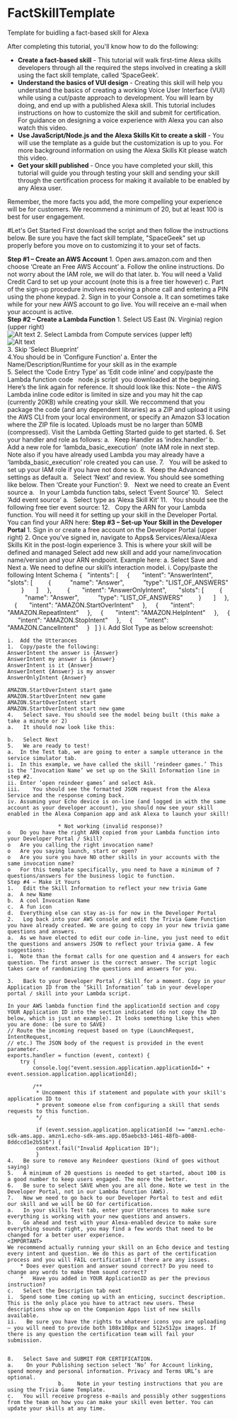 # FactSkillTemplate
Template for buidling a fact-based skill for Alexa

After completing this tutorial, you'll know how to do the following:

*	<b>Create a fact-based skill</b> - This tutorial will walk first-time Alexa skills developers through all the required the steps involved in creating a skill using the fact skill template, called ‘SpaceGeek’. 
*	<b>Understand the basics of VUI design</b> - Creating this skill will help you understand the basics of creating a working Voice User Interface (VUI) while using a cut/paste approach to development. You will learn by doing, and end up with a published Alexa skill. This tutorial includes instructions on how to customize the skill and submit for certification. For guidance on designing a voice experience with Alexa you can also watch this video.
*	<b>Use JavaScript/Node.js and the Alexa Skills Kit to create a skill</b> - You will use the template as a guide but the customization is up to you. For more background information on using the Alexa Skills Kit please watch this video. 
*	<b> Get your skill published </b>- Once you have completed your skill, this tutorial will guide you through testing your skill and sending your skill through the certification process for making it available to be enabled by any Alexa user.


Remember, the more facts you add, the more compelling your experience will be for customers. We recommend a minimum of 20, but at least 100 is best for user engagement.


#Let's Get Started
First download the script and then follow the instructions below. Be sure you have the fact skill template, "SpaceGeek" set up properly before you move on to customizing it to your set of facts. 
</br>

<b>Step #1 – Create an AWS Account</b>
	1.	Open aws.amazon.com and then choose ‘Create an Free AWS Account’ 
		a.	Follow the online instructions. Do not worry about the IAM role, we will do that later.
		b.	You will need a Valid Credit Card to set up your account (note this is a free tier however)
		c.	Part of the sign-up procedure involves receiving a phone call and entering a PIN using the phone keypad.
	2.	Sign in to your Console 
		a.	It can sometimes take while for your new AWS account to go live. You will receive an e-mail when your account is active.
	</br>
<b>Step #2 – Create a Lambda Function</b>
	1. Select US East (N. Virginia) region (upper right)</br>
	![Alt text](/path/to/selectRegion.jpg)
	2. Select Lambda from Compute services (upper left) <br>
	![Alt text](/path/to/selectRegion.jpg)<br>
	3. Skip ‘Select Blueprint’<br>
	4.You should be in ‘Configure Function’
		a. Enter the Name/Description/Runtime for your skill as in the example  
	5. Select the ‘Code Entry Type’ as ‘Edit code inline’ and copy/paste the Lambda function code   node.js script  you downloaded at the beginning. Here’s the link again for reference. It should look like this:
	Note – the AWS Lambda inline code editor is limited in size and you may hit the cap (currently 20KB) while creating your skill. We reccommend that you package the code (and any dependent libraries) as a ZIP and upload it using the AWS CLI from your local environment, or specify an Amazon S3 location where the ZIP file is located. Uploads must be no larger than 50MB (compressed). Visit the Lambda Getting Started guide to get started.
	6. Set your handler and role as follows:
		a.   Keep Handler as ‘index.handler’
		b.   Add a new role for ‘lambda_basic_execution’  (note IAM role in next step. Note also if you have already used Lambda you may already have a ‘lambda_basic_execution’ role created you can use.
	7.   You will be asked to set up your IAM role if you have not done so.
	8.   Keep the Advanced settings as default
		a.   Select ‘Next’ and review. You should see something like below. Then ‘Create your Function’:
	9.   Next we need to create an Event source
		a.   In your Lambda function tabs, select ‘Event Source’
	10.   Select ‘Add event source’
		a.   Select type as ‘Alexa Skill Kit’
	11.   You should see the following free tier event source:
	12.   Copy the ARN for your Lambda function. You will need it for setting up your skill in the Developer Portal. You can find your ARN here:
	<b>Step #3 – Set-up Your Skill in the Developer Portal</b>
	1.	Sign in or create a free account on the Developer Portal (upper right)
	2.	Once you’ve signed in, navigate to Apps& Services/Alexa/Alexa Skills Kit in the post-login experience
	3. This is where your skill will be defined and managed
	Select add new skill and add your name/invocation name/version and your ARN endpoint. Example here:
	a.	Select Save and Next
	a.	We need to define our skill’s interaction model. 
	i.	Copy/paste the following Intent Schema
	{
	  "intents": [
	    {
	      "intent": "AnswerIntent",
	      "slots": [
	        {
	          "name": "Answer",
	          "type": "LIST_OF_ANSWERS"
	        }
	      ]
	    },
	        {
	      "intent": "AnswerOnlyIntent",
	      "slots": [
	        {
	          "name": "Answer",
	          "type": "LIST_OF_ANSWERS"
	        }
	      ]
	    },
	    {
	      "intent": "AMAZON.StartOverIntent"
	    },
	    {
	      "intent": "AMAZON.RepeatIntent"
	    },
	    {
	      "intent": "AMAZON.HelpIntent"
	    },
	    {
	      "intent": "AMAZON.StopIntent"
	    },
	    {
	      "intent": "AMAZON.CancelIntent"
	    }
	  ]
	}
	i.	Add Slot Type as below screenshot:

	i.	Add the Utterances 
	1.	Copy/paste the following:
	AnswerIntent the answer is {Answer}
	AnswerIntent my answer is {Answer}
	AnswerIntent is it {Answer}
	AnswerIntent {Answer} is my answer
	AnswerOnlyIntent {Answer}
	 
	AMAZON.StartOverIntent start game
	AMAZON.StartOverIntent new game
	AMAZON.StartOverIntent start
	AMAZON.StartOverIntent start new game
	4.   Select save. You should see the model being built (this make a take a minute or 2)
	a.   It should now look like this:

	b.   Select Next
	5.   We are ready to test!
	a.	In the Test tab, we are going to enter a sample utterance in the service simulator tab. 
	i.	In this example, we have called the skill ‘reindeer games.’ This is the ‘Invocation Name’ we set up on the Skill Information line in step #2.
	ii.	Enter ‘open reindeer games’ and select Ask.
	iii.	You should see the formatted JSON request from the Alexa Service and the response coming back.
	iv.	Assuming your Echo device is on-line (and logged in with the same account as your developer account), you should now see your skill enabled in the Alexa Companion app and ask Alexa to launch your skill!

	                * Not working (invalid response)?
	o	Do you have the right ARN copied from your Lambda function into your Developer Portal / Skill?
	o	Are you calling the right invocation name? 
	o	Are you saying launch, start or open?
	o	Are you sure you have NO other skills in your accounts with the same invocation name?
	o	For this template specifically, you need to have a minimum of 7 questions/answers for the business logic to function.
	Step #4 – Make it Yours
	1.   Edit the Skill Information to reflect your new trivia Game
	a.	A new Name
	b.	A cool Invocation Name
	c.	A fun icon
	d.	Everything else can stay as-is for now in the Developer Portal
	2.   Log back into your AWS console and edit the Trivia Game Function you have already created. We are going to copy in your new trivia game questions and answers.
	a.	As we have elected to edit our code in-line, you just need to edit the questions and answers JSON to reflect your trivia game. A few suggestions: 
	i.	Note than the format calls for one question and 4 answers for each question. The first answer is the correct answer. The script logic takes care of randomizing the questions and answers for you.

	3.   Back to your Developer Portal / Skill for a moment. Copy in your Application ID from the ‘Skill Information’ tab in your developer portal / skill into your Lambda script.

	In your AWS lambda function find the applicationId section and copy YOUR Application ID into the section indicated (do not copy the ID below, which is just an example). It looks something like this when you are done: (be sure to SAVE)
	// Route the incoming request based on type (LaunchRequest, IntentRequest,
	// etc.) The JSON body of the request is provided in the event parameter.
	exports.handler = function (event, context) {
	    try {
	        console.log("event.session.application.applicationId=" + event.session.application.applicationId);
	 
	        /**
	         * Uncomment this if statement and populate with your skill's application ID to
	         * prevent someone else from configuring a skill that sends requests to this function.
	         */
	 
	         if (event.session.application.applicationId !== "amzn1.echo-sdk-ams.app. amzn1.echo-sdk-ams.app.05aebcb3-1461-48fb-a008-8ddccd1e2b516") {
	         context.fail("Invalid Application ID");
	         }
	4.   Be sure to remove any Reindeer questions (kind of goes without saying)
	5.   A minimum of 20 questions is needed to get started, about 100 is a good number to keep users engaged. The more the better.
	6.   Be sure to select SAVE when you are all done. Note we test in the Developer Portal, not in our Lambda function (AWS).
	7.   Now we need to go back to our Developer Portal to test and edit our skill and we will be GO for certification.
	a.   In your skills Test tab, enter your Utterances to make sure everything is working with your new questions and answers.
	b.   Go ahead and test with your Alexa-enabled device to make sure everything sounds right, you may find a few words that need to be changed for a better user experience. 
	<IMPORTANT> 
	We recommend actually running your skill on an Echo device and testing every intent and question. We do this as part of the certification process and you will FAIL certification if there are any issues.
	    * Does ever question and answer sound correct? Do you need to change any words to make them sound correct?
	    *   Have you added in YOUR ApplicationID as per the previous instruction?
	c.   Select the Description tab next
	i.  Spend some time coming up with an enticing, succinct description. This is the only place you have to attract new users. These descriptions show up on the Companion Apps list of new skills available.
	ii.   Be sure you have the rights to whatever icons you are uploading – you will need to provide both 108x108px and 512x512px images. If there is any question the certification team will fail your submission.

	 
	8.   Select Save and SUBMIT FOR CERTIFICATION.
	a.    On your Publishing section select ‘No’ for Account linking, spend money and personal information. Privacy and Terms URL’s are optional.
	                b.    Note in your testing instructions that you are using the Trivia Game Template.
	c.   You will receive progress e-mails and possibly other suggestions from the team on how you can make your skill even better. You can update your skills at any time.

	
	
	
